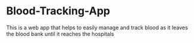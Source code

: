 # Blood-Tracking-App
This is a web app that helps to easily manage and track blood as it leaves the blood bank until it reaches the hospitals
